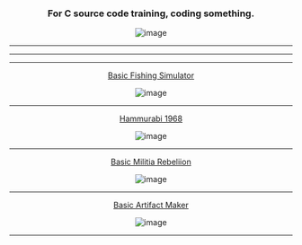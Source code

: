 <div align="center">
  
### For C source code training, coding something. 

![image](https://github.com/CharmStrange/See/assets/105769152/f6895700-dbca-470e-bfe1-a57f6e6e42d8)

---
---
---

[Basic Fishing Simulator](PixelFishing.c)

![image](https://github.com/CharmStrange/See/assets/105769152/1ce8b5de-26df-42e7-93fe-c92b06d668e4)

---

[Hammurabi 1968](Hammurabi.c)

![image](https://github.com/CharmStrange/See/assets/105769152/0f8735b4-1271-4240-8f57-3bf9cbabb1eb)

---

[Basic Militia Rebeliion](AngryMilitia.c)

![image](https://github.com/CharmStrange/See/assets/105769152/a4a2bd6f-773e-4989-b193-9464d67a5575)

---

[Basic Artifact Maker](ArtifactBuilder.c)

![image](https://github.com/CharmStrange/See/assets/105769152/93975776-4503-4b2e-aa5d-fd32be6a0287)

---

</div>
